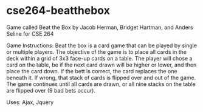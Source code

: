 # cse264-beatthebox
Game called Beat the Box by Jacob Herman, Bridget Hartman, and Anders Seline for CSE 264

Game Instructions:
Beat the box is a card game that can be played by single or multiple players. The objective of the game is to place all cards in the deck within a grid of 3x3 face-up cards on a table. The player will chose a card on the table, be if the next card drawn will be higher or lower, and then place the card down. If the bett is correct, the card replaces the one beneath it. If wrong, that stack of cards is flipped over and out of the game. The game continues until all cards are drawn, or all nine stacks on the table are flipped over (9 bad bets occur).

Uses: Ajax, Jquery